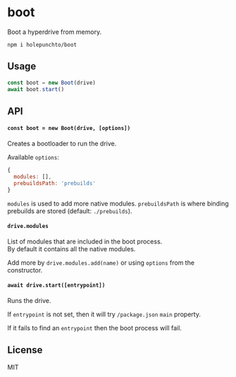 # boot

Boot a hyperdrive from memory.

```
npm i holepunchto/boot
```

## Usage
```js
const boot = new Boot(drive)
await boot.start()
```

## API

#### `const boot = new Boot(drive, [options])`

Creates a bootloader to run the drive.

Available `options`:
```js
{
  modules: [],
  prebuildsPath: 'prebuilds'
}
```

`modules` is used to add more native modules.
`prebuildsPath` is where binding prebuilds are stored (default: `./prebuilds`).

#### `drive.modules`

List of modules that are included in the boot process.\
By default it contains all the native modules.

Add more by `drive.modules.add(name)` or using `options` from the constructor.

#### `await drive.start([entrypoint])`

Runs the drive.

If `entrypoint` is not set, then it will try `/package.json` `main` property.

If it fails to find an `entrypoint` then the boot process will fail.

## License
MIT
